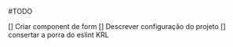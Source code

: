 #TODO

[] Criar component de form
[] Descrever configuração do projeto
[] consertar a porra do eslint KRL
